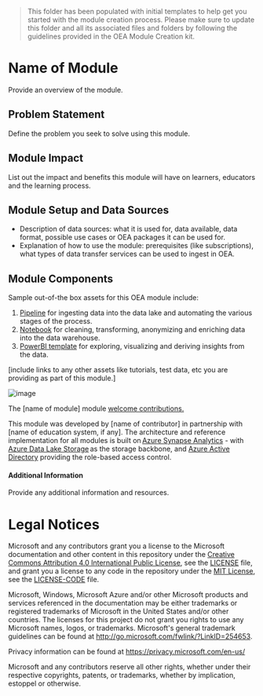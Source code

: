 > This folder has been populated with initial templates to help get you started with the module creation process. 
> Please make sure to update this folder and all its associated files and folders by following the guidelines provided in the OEA Module Creation kit.
# Name of Module
Provide an overview of the module.

## Problem Statement
Define the problem you seek to solve using this module.

## Module Impact
List out the impact and benefits this module will have on learners, educators and the learning process.

## Module Setup and Data Sources
- Description of data sources: what it is used for, data available, data format, possible use cases or OEA packages it can be used for.
- Explanation of how to use the module: prerequisites (like subscriptions), what types of data transfer services can be used to ingest in OEA.

## Module Components 
Sample out-of-the box assets for this OEA module include: 
1. [Pipeline](https://github.com/microsoft/OpenEduAnalytics/tree/main/modules/_Creation_Kit/pipeline) for ingesting data into the data lake and automating the various stages of the process.
2. [Notebook](https://github.com/microsoft/OpenEduAnalytics/tree/main/modules/_Creation_Kit/notebook) for cleaning, transforming, anonymizing and enriching data into the data warehouse.
3. [PowerBI template](https://github.com/microsoft/OpenEduAnalytics/tree/main/modules/_Creation_Kit/powerbi) for exploring, visualizing and deriving insights from the data.

[include links to any other assets like tutorials, test data, etc you are providing as part of this module.]


![image](https://github.com/microsoft/OpenEduAnalytics/blob/main/modules/_Creation_Kit/docs/images/Sample_PowerBI_Dashboard.png) 

The [name of module] module [welcome contributions.](https://github.com/microsoft/OpenEduAnalytics/blob/main/CONTRIBUTING.md) 

This module was developed by [name of contributor] in partnership with [name of education system, if any]. The architecture and reference implementation for all modules is built on [Azure Synapse Analytics](https://azure.microsoft.com/en-us/services/synapse-analytics/) - with [Azure Data Lake Storage](https://docs.microsoft.com/en-us/azure/storage/blobs/data-lake-storage-introduction) as the storage backbone,  and [Azure Active Directory](https://azure.microsoft.com/en-us/services/active-directory/) providing the role-based access control.

#### Additional Information
Provide any additional information and resources.

# Legal Notices

Microsoft and any contributors grant you a license to the Microsoft documentation and other content
in this repository under the [Creative Commons Attribution 4.0 International Public License](https://creativecommons.org/licenses/by/4.0/legalcode),
see the [LICENSE](LICENSE) file, and grant you a license to any code in the repository under the [MIT License](https://opensource.org/licenses/MIT), see the
[LICENSE-CODE](LICENSE-CODE) file.

Microsoft, Windows, Microsoft Azure and/or other Microsoft products and services referenced in the documentation
may be either trademarks or registered trademarks of Microsoft in the United States and/or other countries.
The licenses for this project do not grant you rights to use any Microsoft names, logos, or trademarks.
Microsoft's general trademark guidelines can be found at http://go.microsoft.com/fwlink/?LinkID=254653.

Privacy information can be found at https://privacy.microsoft.com/en-us/

Microsoft and any contributors reserve all other rights, whether under their respective copyrights, patents,
or trademarks, whether by implication, estoppel or otherwise.
